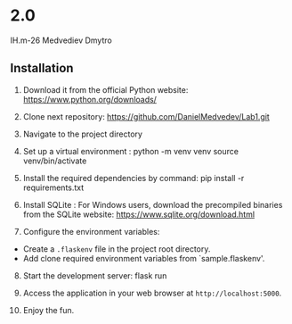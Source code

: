 # 2.0
IH.m-26
Medvediev Dmytro 

## Installation
1. Download it from the official Python website: https://www.python.org/downloads/

2. Clone next repository: https://github.com/DanielMedvedev/Lab1.git

3. Navigate to the project directory

4. Set up a virtual environment :
python -m venv venv
source venv/bin/activate

5. Install the required dependencies by command:
pip install -r requirements.txt

6. Install SQLite :
For Windows users, download the precompiled binaries from the SQLite website: https://www.sqlite.org/download.html

7. Configure the environment variables:
- Create a `.flaskenv` file in the project root directory.
- Add clone required environment variables from `sample.flaskenv'.

8. Start the development server:
flask run

9. Access the application in your web browser at `http://localhost:5000`.

10. Enjoy the fun.

